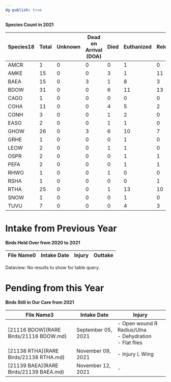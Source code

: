 ```yaml
---
dg-publish: true
---
```


**Species Count in 2021**

|Species18|Total|Unknown|Dead on Arrival (DOA)|Died|Euthanized|Released|Transferred|
|---|---|---|---|---|---|---|---|
|AMCR|1|0|0|0|1|0|0|
|AMKE|15|0|0|3|1|11|0|
|BAEA|15|0|3|1|8|3|0|
|BDOW|31|0|0|6|11|13|1|
|CAGO|1|0|0|0|0|0|1|
|COHA|11|0|0|4|5|2|0|
|CONH|3|0|0|1|2|0|0|
|EASO|2|0|0|1|1|0|0|
|GHOW|26|0|3|6|10|7|0|
|GRHE|1|0|0|0|1|0|0|
|LEOW|2|0|0|1|1|0|0|
|OSPR|2|0|0|0|1|1|0|
|PEFA|2|0|0|0|1|1|0|
|RHWO|1|0|0|1|0|0|0|
|RSHA|1|0|0|0|0|1|0|
|RTHA|25|0|0|1|13|10|1|
|SNOW|1|0|0|0|1|0|0|
|TUVU|7|0|0|0|4|3|0|

# Intake from Previous Year

**Birds Held Over from 2020 to 2021**

|File Name0|Intake Date|Injury|Outtake|
|---|---|---|---|

Dataview: No results to show for table query.

# Pending from this Year
**Birds Still in Our Care from 2021**

|File Name3|Intake Date|Injury|
|---|---|---|
|[21116 BDOW](RARE Birds/21116 BDOW.md)|September 05, 2021|- Open wound R Radius/Ulna<br>- Dehydration<br>- Flat flies|
|[21138 RTHA](RARE Birds/21138 RTHA.md)|November 09, 2021|- Injury L Wing|
|[21139 BAEA](RARE Birds/21139 BAEA.md)|November 12, 2021|-|
